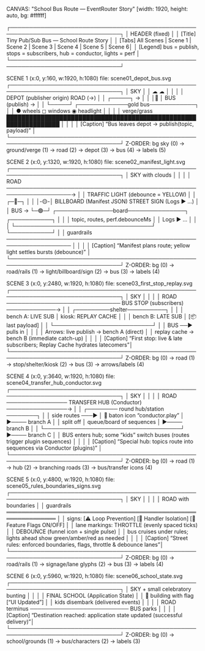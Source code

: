 CANVAS: "School Bus Route — EventRouter Story"   [width: 1920, height: auto, bg: #ffffff]

┌───────────────────────────────────────────────────────────────────────────────┐
│ HEADER (fixed)                                                                │
│ [Title] Tiny Pub/Sub Bus — School Route Story                                 │
│ [Tabs]  All Scenes | Scene 1 | Scene 2 | Scene 3 | Scene 4 | Scene 5 | Scene 6│
│ [Legend] bus = publish, stops = subscribers, hub = conductor, lights = perf   │
└───────────────────────────────────────────────────────────────────────────────┘

SCENE 1  (x:0, y:160,  w:1920, h:1080)  file: scene01_depot_bus.svg
┌───────────────────────────────────────────────────────────────────────────────┐
│ SKY                                                                          │
│   ☁   ☁                                                                       │
│                                                                               │
│ DEPOT (publisher origin)             ROAD (→)                                 │
│  ┌─────┐                                                                    → │
│  │🚪   │   BUS (publish)                                                     → │
│  └─────┘   ┌─────────────gold bus────────────┐                                │
│            ● wheels   ◻ windows   ◉ headlight                                │
│                                                                               │
│ verge/grass ████████████████████████████████████████████████████████████████  │
│                                                                               │
│ [Caption] “Bus leaves depot → publish(topic, payload)”                        │
└───────────────────────────────────────────────────────────────────────────────┘
Z-ORDER: bg sky (0) → ground/verge (1) → road (2) → depot (3) → bus (4) → labels (5)

SCENE 2  (x:0, y:1320, w:1920, h:1080)  file: scene02_manifest_light.svg
┌───────────────────────────────────────────────────────────────────────────────┐
│ SKY with clouds                                                               │
│                                                                               │
│ ROAD  ───────────────────────────────────────────────────────────────────→    │
│               TRAFFIC LIGHT (debounce = YELLOW)                               │
│               ┌─🔴─┐                                                           │
│               │-🟡-│   BILLBOARD (Manifest JSON)   STREET SIGN (Logs ▶ …)      │
│ BUS →         └─🟢─┘   ┌───────────────board───────────────┐   ┌───────────┐   │
│                        │ topic, routes, perf.debounceMs    │   │ Logs ▶ … │   │
│                        └────────────────────────────────────┘   └───────────┘   │
│ guardrails ───────────────────────────────────────────────────────────────────  │
│                                                                               │
│ [Caption] “Manifest plans route; yellow light settles bursts (debounce)”      │
└───────────────────────────────────────────────────────────────────────────────┘
Z-ORDER: bg (0) → road/rails (1) → light/billboard/sign (2) → bus (3) → labels (4)

SCENE 3  (x:0, y:2480, w:1920, h:1080)  file: scene03_first_stop_replay.svg
┌───────────────────────────────────────────────────────────────────────────────┐
│ SKY                                                                            │
│                                                                                │
│ ROAD  ────────────────────────────── BUS STOP (subscribers) ─────────────→     │
│                            ┌─────────shelter──────────┐                         │
│                            │  bench A: LIVE SUB       │  kiosk: REPLAY CACHE    │
│                            │  bench B: LATE SUB       │  [📦 last payload]      │
│                            └──────────────────────────┘                         │
│ BUS ──▶  pulls in                                                                  │
│                                                                                │
│ Arrows:   live publish → bench A (direct)                                       │
│           replay cache → bench B (immediate catch-up)                           │
│                                                                                │
│ [Caption] “First stop: live & late subscribers; Replay Cache hydrates latecomers”│
└───────────────────────────────────────────────────────────────────────────────┘
Z-ORDER: bg (0) → road (1) → stop/shelter/kiosk (2) → bus (3) → arrows/labels (4)

SCENE 4  (x:0, y:3640, w:1920, h:1080)  file: scene04_transfer_hub_conductor.svg
┌───────────────────────────────────────────────────────────────────────────────┐
│ SKY                                                                            │
│                                                                                │
│ ROAD ──────────────── TRANSFER HUB (Conductor) ────────────────→               │
│                     ┌──────── round hub/station ────────┐                      │
│   side routes  ───▶ │  🎼 baton icon   “conductor.play” │ ▶──── branch A       │
│   split off        │  queue/board of sequences          │ ▶──── branch B       │
│                    └────────────────────────────────────┘ ▶──── branch C       │
│ BUS enters hub; some “kids” switch buses (routes trigger plugin sequences)     │
│                                                                                │
│ [Caption] “Special hub: topics route into sequences via Conductor (plugins)”   │
└───────────────────────────────────────────────────────────────────────────────┘
Z-ORDER: bg (0) → road (1) → hub (2) → branching roads (3) → bus/transfer icons (4)

SCENE 5  (x:0, y:4800, w:1920, h:1080)  file: scene05_rules_boundaries_signs.svg
┌───────────────────────────────────────────────────────────────────────────────┐
│ SKY                                                                            │
│                                                                                │
│ ROAD with boundaries                                                           │
│  guardrails ═══════════════════════════════════════════════════════════════     │
│  signs:  [⚠ Loop Prevention]  [🧪 Handler Isolation]  [🔀 Feature Flags ON/OFF] │
│  lane markings:   THROTTLE  (evenly spaced ticks)                               │
│                   DEBOUNCE (funnel icon + single pulse)                         │
│ bus cruises under rules; lights ahead show green/amber/red as needed            │
│                                                                                │
│ [Caption] “Street rules: enforced boundaries, flags, throttle & debounce lanes”│
└───────────────────────────────────────────────────────────────────────────────┘
Z-ORDER: bg (0) → road/rails (1) → signage/lane glyphs (2) → bus (3) → labels (4)

SCENE 6  (x:0, y:5960, w:1920, h:1080)  file: scene06_school_state.svg
┌───────────────────────────────────────────────────────────────────────────────┐
│ SKY  + small celebratory bunting                                               │
│                                                                                │
│ FINAL SCHOOL (Application State)                                               │
│       🏫 building with flag  [“UI Updated”]                                     │
│       kids disembark (delivered events)                                        │
│                                                                                │
│ ROAD terminus ────────────────────────── BUS parks                             │
│                                                                                │
│ [Caption] “Destination reached: application state updated (successful delivery)”│
└───────────────────────────────────────────────────────────────────────────────┘
Z-ORDER: bg (0) → school/grounds (1) → bus/characters (2) → labels (3)
